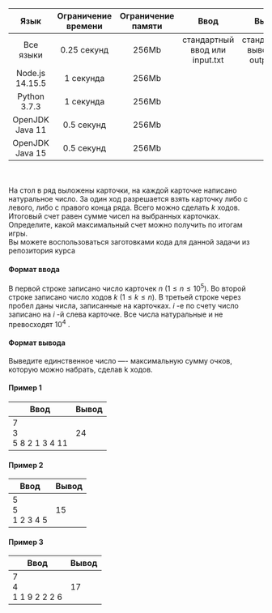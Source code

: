 |       Язык      	| Ограничение времени 	| Ограничение памяти 	|              Ввод              	|               Вывод              	|
|:---------------:	|:-------------------:	|:------------------:	|:------------------------------:	|:--------------------------------:	|
|    Все языки    	|     0.25 секунд     	|        256Mb       	| стандартный ввод или input.txt 	| стандартный вывод или output.txt 	|
| Node.js 14.15.5 	|      1 секунда      	|        256Mb       	|                                	|                                  	|
|   Python 3.7.3  	|      1 секунда      	|        256Mb       	|                                	|                                  	|
| OpenJDK Java 11 	|      0.5 секунд     	|        256Mb       	|                                	|                                  	|
| OpenJDK Java 15 	|      0.5 секунд     	|        256Mb       	|                                	|                                  	|
\
<br />
На стол в ряд выложены карточки, на каждой карточке написано натуральное число. За один ход разрешается взять карточку либо с левого, либо с правого конца ряда. Всего можно сделать $k$ ходов. Итоговый счет равен сумме чисел на выбранных карточках. Определите, какой максимальный счет можно получить по итогам игры.  
Вы можете воспользоваться заготовками кода для данной задачи из репозитория курса 

#### Формат ввода ####

В первой строке записано число карточек $n$ $( 1 ≤ n ≤ 10^5 )$. Во второй строке записано число ходов $k$ $( 1 ≤ k ≤ n )$. В третьей строке через пробел даны числа, записанные на карточках. $i$ -е по счету число записано на $i$ -й слева карточке. Все числа натуральные и не превосходят $10^4$ . 

#### Формат вывода ####
Выведите единственное число —- максимальную сумму очков, которую можно набрать, сделав k ходов.

#### Пример 1 ####
|         Ввод        	| Вывод 	|
|-------------------	|-----	|
| 7 <br /> 3 <br /> 5 8 2 1 3 4 11 	| 24    	|

#### Пример 2 ####
| Ввод          	| Вывод 	|
|---------------	|-------	|
| 5 <br />  5 <br />  1 2 3 4 5 	| 15    	|

#### Пример 3 ####
| Ввод              	| Вывод 	|
|-------------------	|-------	|
| 7 <br /> 4 <br /> 1 1 9 2 2 2 6 	| 17    	|
